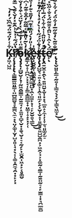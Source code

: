 

<p align="center">
  <img src="https://profile-counter.glitch.me/Krokette/count.svg" />
</p>
<h1>
<p align="center"> 
K̴̡͖͔̺͖͋͑̓̈́͊̈́͊͆̏́̓̒͘̕͝ŗ̴̸̨̧̨̨̢̛͔̳͇͇͖͈͇̜̤̲̺̻̮̘̞̳̪̖̼̠̟̖̤̦͚̹̬̦̺̣͈͎̘͙̖͕̜͚̝̯̼̘̯̣͙̙̦͓̄̔̈́͂͑̽̍ͪ̑͊̽̓̌̀̐̀̿̊͆̊̈́͐̂̈́͋̿̆̏͋̕͘̕͜ͅǫ̴̴̷̡̧̨̦̻̮̮̦̖̹̰͖̭͚͇͕̰̱̼̘̦̝̼͈͙̻̜̮̣̟̱͉̮̣̠͔̰̗̙̣̫̬̯̩͖͙̙͔̥͚̮̅͊̈͑̓͒ͩ̀̽̓̆̈́͛͒̉̒̌́̌̑̍̀͒̈́́͋̊̍͒̈́͗̆̈́̄͗͂̓̈́̕̕͢͝͝͝͝͠k̴̵͍͇̹̮̝͎̪̪͕͓͓̘̩̙͇̣͇̻̲̟̟̤͚͎̝̝̙͓̦̜̒̀̃̇̎̀̎ͨ̅̋͂̓̑̐͒͂͗͆̉̇̂̋̆̎͌̂͂̅́̎̅̕͠ͅͅ҉̸̢̨̧̡̡̝̯̲̻̭̲̲̤̺͙̭͕̤͈̙̟̜̠̙̬̮͍͉̳͋͗̎̓̀́̎͒̍͊͆̓̋̄͛͊̓͗̎̃͜͜͠ȩ̶̣̬̮͚̜͖͚̯̫̘̬̹̊̍t̴̷̸̡̧̢̡̺̬͉̠͍̝̣͚͕̜̯͉͈̼̗̣̗̟̮̜̬̝̩͍͚̥̠͈̺̺̭̪̟͕͖̭͕̘͕͓͚̰͔̼͇̜̰̱̤̰̠͔̙̫͇͎͓͉̪̲̫̻͐͋̈́́̋̔͗̀̒ͣ̔̍̋̓̄ͤ͐̀͌̋͑̕̚͜͠͠͝͠ͅt̴̶̡̢̛̛̯͍̬̼̟̭̙͉͍͈̤̮̣̬̩͙͙͉̲͍̝͕̼̩̦̩̞̫͉͈͚̗̫̠͂̽̓̎̎̂̾̍̂͋̀̈́̅̾̃̈͊̈́̓ͮ̔̀̄̒̊̅̈͑̃͋̅͋͌͌̚͘͘͜͠ͅë̸̛̙́̀͐̂͗̀̈̑̽͌͂̈́̽̐͐̋̏̽͘͝͠ͅ ̴̢̨̨̬̤͈̙̳͔̰͍̦̜̳̘̖̣̗̫̜̳̖͖̫͙̂̐̎͂̀̒̐̋̅̒͋̈́̇́͋̀͒̃́̾̓̅̋̕͘͜͜͝͝͝

  </p>
  </h1>
<br><br>


<!--
**Krokette/Krokette** is a ✨ _special_ ✨ repository because its `README.md` (this file) appears on your GitHub profile.

Here are some ideas to get you started:

- 🔭 I’m currently working on ...
- 🌱 I’m currently learning ...
- 👯 I’m looking to collaborate on ...
- 🤔 I’m looking for help with ...
- 💬 Ask me about ...
- 📫 How to reach me: ...
- 😄 Pronouns: ...
- ⚡ Fun fact: ...
-->
